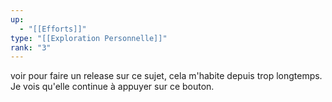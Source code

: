 ```yaml
---
up:
  - "[[Efforts]]"
type: "[[Exploration Personnelle]]"
rank: "3"
---
```

voir pour faire un release sur ce sujet, cela m'habite depuis trop longtemps.
Je vois qu'elle continue à appuyer sur ce bouton.